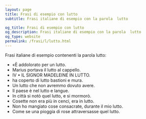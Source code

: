 ```yaml
---
layout: page
title: Frasi di esempio con lutto 
subtitle: Frasi italiane di esempio con la parola  lutto

og_title: Frasi di esempio con lutto 
og_description: Frasi italiane di esempio con la parola  lutto
og_type: website
permalink: /frasi/l/lutto.html
---
```


Frasi italiane di esempio contenenti la parola lutto:


- «È addolorato per un lutto.
- Marius portava il lutto al cappello.
- IV • IL SIGNOR MADELEINE IN LUTTO.
- ha coperto di lutto bastioni e mura.
- Un lutto che non avremmo dovuto avere.
- Il paese è nel lutto e langue.
- In città si notò quel lutto, e si mormorò.
- Cosette non era più in cenci, era in lutto.
- Non ho mangiato cose consacrate, durante il mio lutto.
- Come se una pioggia di rose attraversasse quel lutto.
